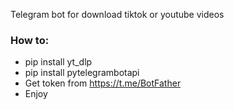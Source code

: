 Telegram bot for download tiktok or youtube videos

### How to:

* pip install yt_dlp
* pip install pytelegrambotapi
* Get token from https://t.me/BotFather
* Enjoy